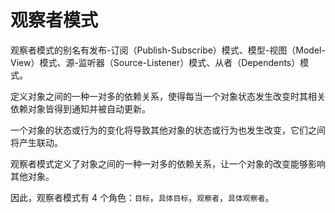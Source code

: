# 观察者模式

观察者模式的别名有发布-订阅（Publish-Subscribe）模式、模型-视图（Model-View）模式、源-监听器（Source-Listener）模式、从者（Dependents）模式。

定义对象之间的一种一对多的依赖关系，使得每当一个对象状态发生改变时其相关依赖对象皆得到通知并被自动更新。

一个对象的状态或行为的变化将导致其他对象的状态或行为也发生改变，它们之间将产生联动。

观察者模式定义了对象之间的一种一对多的依赖关系，让一个对象的改变能够影响其他对象。

因此，观察者模式有 4 个角色：`目标`，`具体目标`，`观察者`，`具体观察者`。
